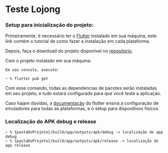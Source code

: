# Teste Lojong


### Setup para inicialização do projeto:

Primeiramente, é necessário ter o [Flutter](https://docs.flutter.dev/get-started/install) instalado em sua máquina, este link contém o tutorial de como fazer a instalação em cada plataforma.

Depois, faça o download do projeto disponível no [repositório](https://github.com/leosal0mao/teste_lojong).

Com o projeto instalado em sua máquina:

```
Em seu console, execute:

~ % flutter pub get
```

Com esse comando, todas as dependencias de pacotes serão instaladas em seu projeto, e tudo estará configurado para que você teste a aplicação.

Caso hajam dúvidas, a [documentação](https://docs.flutter.dev/get-started/test-drive?tab=terminal) do flutter ensina a configuração de emuladores para todas as plataformas, e o setup para dispositivos físicos.


### Localização do APK debug e release

```
~ % {pastaDoProjeto}/build/app/outputs/apk/debug -> localização do app debug
~ % {pastaDoProjeto}/build/app/outputs/apk/release -> localização do app release
```
